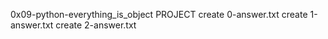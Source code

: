 0x09-python-everything_is_object PROJECT
create 0-answer.txt
create 1-answer.txt
create 2-answer.txt
